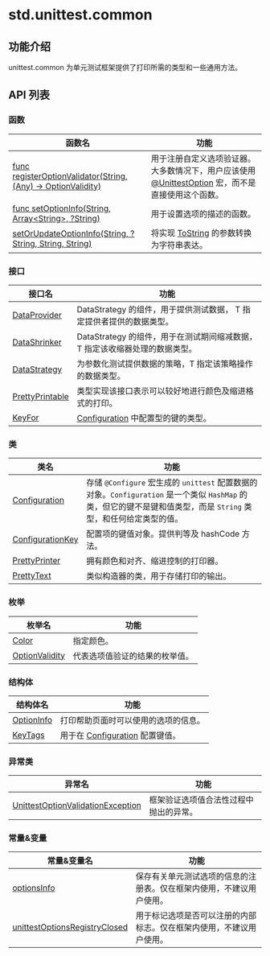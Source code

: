 # std.unittest.common

## 功能介绍

unittest.common 为单元测试框架提供了打印所需的类型和一些通用方法。

## API 列表

### 函数

|              函数名          |           功能           |
| --------------------------- | ------------------------ |
| [func registerOptionValidator(String, (Any) -> OptionValidity)](./unittest_common_package_api/unittest_common_package_functions.md#func-registeroptionvalidatorstring-any---optionvalidity) | 用于注册自定义选项验证器。大多数情况下，用户应该使用  [@UnittestOption](../unittest_testmacro/unittest_testmacro_package_api/unittest_testmacro_package_macros.md#UnittestOption-宏) 宏，而不是直接使用这个函数。 |
| [func setOptionInfo(String, Array\<String\>, ?String)](./unittest_common_package_api/unittest_common_package_functions.md#func-setoptioninfostring-arraystring-string) | 用于设置选项的描述的函数。 |
| [setOrUpdateOptionInfo(String, ?String, String, String)](./unittest_common_package_api/unittest_common_package_functions.md#func-setorupdateoptioninfostring-string-string-string) | 将实现 [ToString](../core/core_package_api/core_package_interfaces.md#interface-tostring) 的参数转换为字符串表达。 |

### 接口

|              接口名          |           功能           |
| --------------------------- | ------------------------ |
| [DataProvider](./unittest_common_package_api/unittest_common_package_interfaces.md#interface-dataprovider) | DataStrategy 的组件，用于提供测试数据， T 指定提供者提供的数据类型。 |
| [DataShrinker](./unittest_common_package_api/unittest_common_package_interfaces.md#interface-datashrinkert) | DataStrategy 的组件，用于在测试期间缩减数据，T 指定该收缩器处理的数据类型。 |
| [DataStrategy](./unittest_common_package_api/unittest_common_package_interfaces.md#interface-datastrategy) | 为参数化测试提供数据的策略，T 指定该策略操作的数据类型。 |
| [PrettyPrintable](./unittest_common_package_api/unittest_common_package_interfaces.md#interface-prettyprintable) | 类型实现该接口表示可以较好地进行颜色及缩进格式的打印。 |
| [KeyFor](./unittest_common_package_api/unittest_common_package_interfaces.md#interface-keyfor) | [Configuration](../unittest_common/unittest_common_package_api/unittest_common_package_classes.md#class-configuration) 中配置型的键的类型。 |

### 类

|              类名          |           功能           |
| --------------------------- | ------------------------ |
| [Configuration](./unittest_common_package_api/unittest_common_package_classes.md#class-configuration) | 存储 `@Configure` 宏生成的 `unittest` 配置数据的对象。`Configuration` 是一个类似 `HashMap` 的类，但它的键不是键和值类型，而是 `String` 类型，和任何给定类型的值。 |
| [ConfigurationKey](./unittest_common_package_api/unittest_common_package_classes.md#class-configurationkey) | 配置项的键值对象。提供判等及 hashCode 方法。 |
| [PrettyPrinter](./unittest_common_package_api/unittest_common_package_classes.md#class-prettyprinter) | 拥有颜色和对齐、缩进控制的打印器。 |
| [PrettyText](./unittest_common_package_api/unittest_common_package_classes.md#class-prettytext) | 类似构造器的类，用于存储打印的输出。 |

### 枚举

|              枚举名          |           功能           |
| --------------------------- | ------------------------ |
| [Color](./unittest_common_package_api/unittest_common_package_enums.md#enum-color) | 指定颜色。 |
| [OptionValidity](./unittest_common_package_api/unittest_common_package_enums.md#enum-optionvalidity) | 代表选项值验证的结果的枚举值。 |

### 结构体

|              结构体名          |           功能           |
| --------------------------- | ------------------------ |
| [OptionInfo](./unittest_common_package_api/unittest_common_package_structs.md#struct-optioninfo) | 打印帮助页面时可以使用的选项的信息。 |
| [KeyTags](./unittest_common_package_api/unittest_common_package_structs.md#struct-keytags) | 用于在 [Configuration](../unittest_common/unittest_common_package_api/unittest_common_package_classes.md#class-configuration) 配置键值。 |

### 异常类

|              异常名          |           功能           |
| --------------------------- | ------------------------ |
| [UnittestOptionValidationException](./unittest_common_package_api/unittest_common_package_exceptions.md#class-unittestoptionvalidationexception) | 框架验证选项值合法性过程中抛出的异常。 |

### 常量&变量

|  常量&变量名 | 功能  |
| ------------ | ------------ |
| [optionsInfo](./unittest_common_package_api/unittest_common_constants_vars.md#let-optionsInfo) | 保存有关单元测试选项的信息的注册表。仅在框架内使用，不建议用户使用。 |
| [unittestOptionsRegistryClosed](./unittest_common_package_api/unittest_common_constants_vars.md#var-unittestOptionsRegistryClosed) | 用于标记选项是否可以注册的内部标志。仅在框架内使用，不建议用户使用。 |